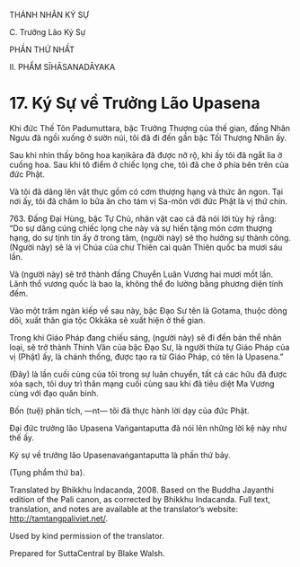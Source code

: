 THÁNH NHÂN KÝ SỰ

C. Trưởng Lão Ký Sự

PHẦN THỨ NHẤT

II. PHẨM SĪHĀSANADĀYAKA

# 17\. Ký Sự về Trưởng Lão Upasena

Khi đức Thế Tôn Padumuttara, bậc Trưởng Thượng của thế gian, đấng Nhân Ngưu đã ngồi xuống ở sườn núi, tôi đã đi đến gần bậc Tối Thượng Nhân ấy.

Sau khi nhìn thấy bông hoa kaṇikāra đã được nở rộ, khi ấy tôi đã ngắt lìa ở cuống hoa. Sau khi tô điểm ở chiếc lọng che, tôi đã che ở phía bên trên của đức Phật.

Và tôi đã dâng lên vật thực gồm có cơm thượng hạng và thức ăn ngon. Tại nơi ấy, tôi đã chăm lo bữa ăn cho tám vị Sa-môn với đức Phật là vị thứ chín.

763\. Đấng Đại Hùng, bậc Tự Chủ, nhân vật cao cả đã nói lời tùy hỷ rằng: “Do sự dâng cúng chiếc lọng che này và sự hiến tặng món cơm thượng hạng, do sự tịnh tín ấy ở trong tâm, (người này) sẽ thọ hưởng sự thành công. (Người này) sẽ là vị Chúa của chư Thiên cai quản Thiên quốc ba mươi sáu lần.

Và (người này) sẽ trở thành đấng Chuyển Luân Vương hai mươi mốt lần. Lãnh thổ vương quốc là bao la, không thể đo lường bằng phương diện tính đếm.

Vào một trăm ngàn kiếp về sau này, bậc Đạo Sư tên là Gotama, thuộc dòng dõi, xuất thân gia tộc Okkāka sẽ xuất hiện ở thế gian.

Trong khi Giáo Pháp đang chiếu sáng, (người này) sẽ đi đến bản thể nhân loại, sẽ trở thành Thinh Văn của bậc Đạo Sư, là người thừa tự Giáo Pháp của vị (Phật) ấy, là chánh thống, được tạo ra từ Giáo Pháp, có tên là Upasena.”

(Đây) là lần cuối cùng của tôi trong sự luân chuyển, tất cả các hữu đã được xóa sạch, tôi duy trì thân mạng cuối cùng sau khi đã tiêu diệt Ma Vương cùng với đạo quân binh.

Bốn (tuệ) phân tích, ―nt― tôi đã thực hành lời dạy của đức Phật.

Đại đức trưởng lão Upasena Vaṅgantaputta đã nói lên những lời kệ này như thế ấy.

Ký sự về trưởng lão Upasenavaṅgantaputta là phần thứ bảy.

(Tụng phẩm thứ ba).

Translated by Bhikkhu Indacanda, 2008. Based on the Buddha Jayanthi edition of the Pali canon, as corrected by Bhikkhu Indacanda. Full text, translation, and notes are available at the translator’s website: http://tamtangpaliviet.net/.

Used by kind permission of the translator.

Prepared for SuttaCentral by Blake Walsh.